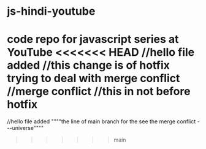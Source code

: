 # js-hindi-youtube
code repo for javascript series at YouTube
<<<<<<< HEAD
//hello file added
//this change  is of hotfix trying to deal with merge conflict
//merge conflict
//this in not before hotfix
=======
//hello file added   """"the line of main branch for the see the merge conflict  ---universe""""
>>>>>>> main
